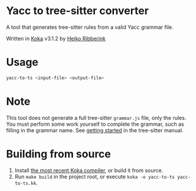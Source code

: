 # Yacc to tree-sitter converter

A tool that generates tree-sitter rules from a valid Yacc grammar file.

Written in [Koka](https://github.com/koka-lang/koka) v3.1.2 by [Heiko Ribberink](https://github.com/heikoribberink)

# Usage
```sh
yacc-to-ts <input-file> <output-file>
```

# Note
This tool does not generate a full tree-sitter `grammar.js` file, only the rules. You must perform some work yourself to complete the grammar, such as filling in the grammar name. See [getting started](https://tree-sitter.github.io/tree-sitter/creating-parsers/1-getting-started.html) in the tree-sitter manual.

# Building from source
1. Install [the most recent Koka compiler](https://koka-lang.github.io/koka/doc/index.html#install), or build it from source.
2. Run `make build` in the project root, or execute `koka -o yacc-to-ts yacc-to-ts.kk`.
